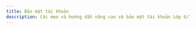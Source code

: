 ```yaml
---
title: Bảo mật tài khoản
description: Các mẹo và hướng dẫn nâng cao và bảo mật tài khoản Lớp 6/7 Tài Khoản của bạn
---
```

